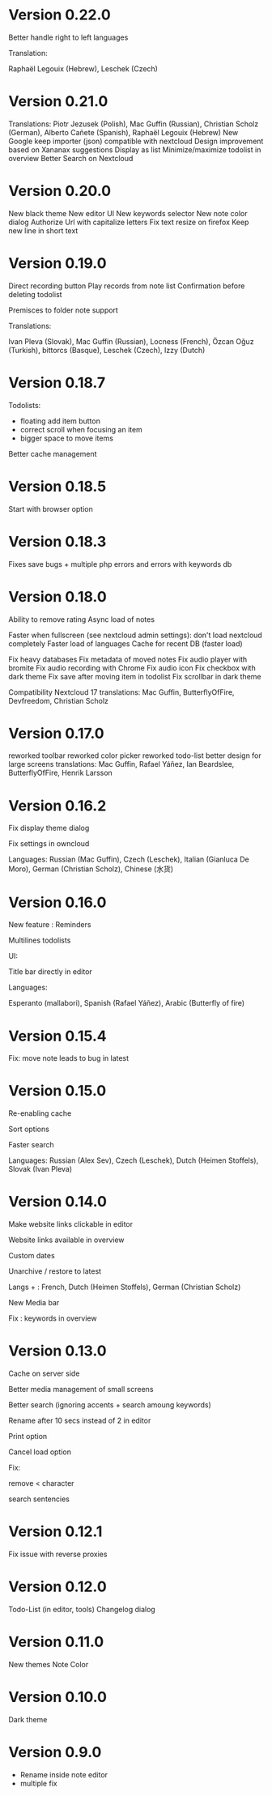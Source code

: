 # Version 0.22.0

Better handle right to left languages

Translation:

Raphaël Legouix (Hebrew), Leschek (Czech)

# Version 0.21.0

Translations:
Piotr Jezusek (Polish), Mac Guffin (Russian), Christian Scholz (German), Alberto Cañete (Spanish), Raphaël Legouix (Hebrew)
New Google keep importer (json) compatible with nextcloud
Design improvement based on Xananax suggestions
Display as list
Minimize/maximize todolist in overview
Better Search on Nextcloud


# Version 0.20.0

New black theme
New editor UI
New keywords selector
New note color dialog
Authorize Url with capitalize letters
Fix text resize on firefox
Keep new line in short text

# Version 0.19.0

Direct recording button
Play records from note list
Confirmation before deleting todolist

Premisces to folder note support

Translations:

Ivan Pleva (Slovak), Mac Guffin (Russian), Locness (French), Özcan Oğuz (Turkish), bittorcs (Basque), Leschek (Czech), Izzy (Dutch)

# Version 0.18.7

Todolists:
- floating add item button
- correct scroll when focusing an item
- bigger space to move items

Better cache management

# Version 0.18.5

Start with browser option

# Version 0.18.3

Fixes save bugs + multiple php errors and errors with keywords db

# Version 0.18.0


Ability to remove rating
Async load of notes

Faster when fullscreen (see nextcloud admin settings): don't load nextcloud completely
Faster load of languages
Cache for recent DB (faster load)

Fix heavy databases
Fix metadata of moved notes
Fix audio player with bromite
Fix audio recording with Chrome
Fix audio icon
Fix checkbox with dark theme
Fix save after moving item in todolist
Fix scrollbar in dark theme

Compatibility Nextcloud 17
translations:  Mac Guffin, ButterflyOfFire, Devfreedom, Christian Scholz

# Version 0.17.0

reworked toolbar
reworked color picker
reworked todo-list
better design for large screens
translations:  Mac Guffin, Rafael Yáñez, Ian Beardslee, ButterflyOfFire, Henrik Larsson


# Version 0.16.2

Fix display theme dialog 

Fix settings in owncloud

Languages: Russian (Mac Guffin), Czech (Leschek), Italian (Gianluca De Moro), German (Christian Scholz), Chinese (水货)


# Version 0.16.0

New feature : Reminders

Multilines todolists


UI:

Title bar directly in editor


Languages:

Esperanto (mallabori), Spanish (Rafael Yáñez), Arabic (Butterfly of fire)


# Version 0.15.4

Fix: move note leads to bug in latest

# Version 0.15.0

Re-enabling cache

Sort options

Faster search

Languages: Russian (Alex Sev), Czech (Leschek), Dutch (Heimen Stoffels), Slovak (Ivan Pleva)


# Version 0.14.0

Make website links clickable in editor

Website links available in overview

Custom dates

Unarchive / restore to latest

Langs + : French, Dutch (Heimen Stoffels), German (Christian Scholz)

New Media bar

Fix : keywords in overview


# Version 0.13.0

Cache on server side

Better media management of small screens

Better search (ignoring accents + search amoung keywords)

Rename after 10 secs instead of 2 in editor

Print option 

Cancel load option

Fix:

remove < character

search sentencies

# Version 0.12.1

Fix issue with reverse proxies

# Version 0.12.0

Todo-List (in editor, tools)
Changelog dialog

# Version 0.11.0

New themes
Note Color

# Version 0.10.0

Dark theme

# Version 0.9.0

- Rename inside note editor
- multiple fix

